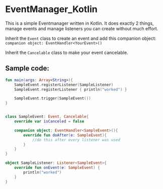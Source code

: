 # EventManager_Kotlin

This is a simple Eventmanager written in Kotlin. It does exactly 2 things, manage events and manage listeners you can create without much effort.

Inherit the `Event` class to create an event and add this companion object: `companion object: EventHandler<YourEvent>()`

Inherit the `Cancelable` class to make your event cancelable.

## Sample code:
```kotlin
fun main(args: Array<String>){
    SampleEvent.registerListener(SampleListener)
    SampleEvent.registerListener { println("worked") }

    SampleEvent.trigger(SampleEvent())
}


class SampleEvent: Event, Cancelable{
    override var isCanceled = false

    companion object: EventHandler<SampleEvent>(){
        override fun doAfter(e: SampleEvent){
            //do this after every listener was used
        }
    }
}

object SampleListener: Listener<SampleEvent>{
    override fun onEvent(e: SampleEvent) {
        println("worked")
    }
}
```
